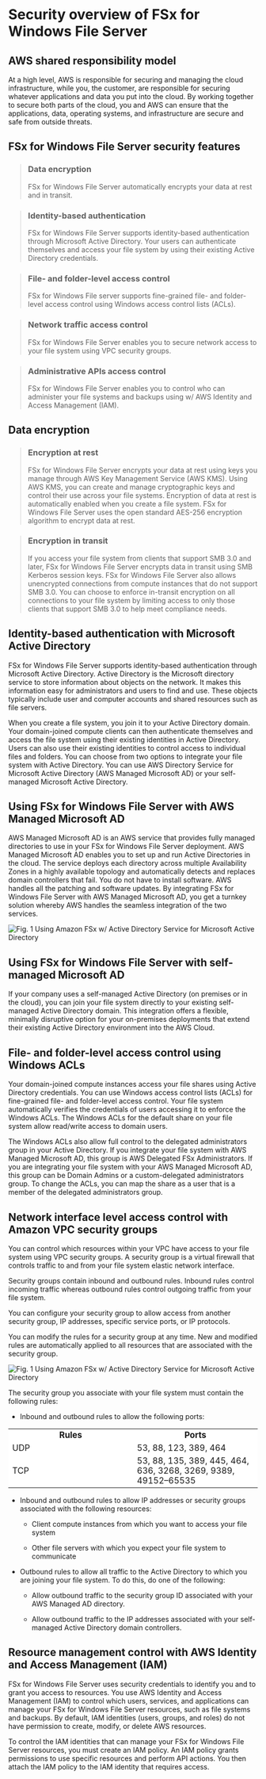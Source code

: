 # Security overview of FSx for Windows File Server

## AWS shared responsibility model

At a high level, AWS is responsible for securing and managing the cloud infrastructure, while you, the customer, are responsible for securing whatever applications and data you put into the cloud. By working together to secure both parts of the cloud, you and AWS can ensure that the applications, data, operating systems, and infrastructure are secure and safe from outside threats.

## FSx for Windows File Server security features

> ### Data encryption
>
> FSx for Windows File Server automatically encrypts your data at rest and in transit.

> ### Identity-based authentication
>
> FSx for Windows File Server supports identity-based authentication through Microsoft Active Directory. Your users can authenticate themselves and access your file system by using their existing Active Directory credentials.

> ### File- and folder-level access control
>
> FSx for Windows File server supports fine-grained file- and folder-level access control using Windows access control lists (ACLs).

> ### Network traffic access control
>
> FSx for Windows File Server enables you to secure network access to your file system using VPC security groups.

> ### Administrative APIs access control
>
> FSx for Windows File Server enables you to control who can administer your file systems and backups using w/ AWS Identity and Access Management (IAM).

## Data encryption

> ### Encryption at rest
>
> FSx for Windows File Server encrypts your data at rest using keys you manage through AWS Key Management Service (AWS KMS). Using AWS KMS, you can create and manage cryptographic keys and control their use across your file systems. Encryption of data at rest is automatically enabled when you create a file system. FSx for Windows File Server uses the open standard AES-256 encryption algorithm to encrypt data at rest.

> ### Encryption in transit
>
> If you access your file system from clients that support SMB 3.0 and later, FSx for Windows File Server encrypts data in transit using SMB Kerberos session keys. FSx for Windows File Server also allows unencrypted connections from compute instances that do not support SMB 3.0. You can choose to enforce in-transit encryption on all connections to your file system by limiting access to only those clients that support SMB 3.0 to help meet compliance needs.

## Identity-based authentication with Microsoft Active Directory

FSx for Windows File Server supports identity-based authentication through Microsoft Active Directory. Active Directory is the Microsoft directory service to store information about objects on the network. It makes this information easy for administrators and users to find and use. These objects typically include user and computer accounts and shared resources such as file servers.

When you create a file system, you join it to your Active Directory domain. Your domain-joined compute clients can then authenticate themselves and access the file system using their existing identities in Active Directory. Users can also use their existing identities to control access to individual files and folders. You can choose from two options to integrate your file system with Active Directory. You can use AWS Directory Service for Microsoft Active Directory (AWS Managed Microsoft AD) or your self-managed Microsoft Active Directory. 

## Using FSx for Windows File Server with AWS Managed Microsoft AD

AWS Managed Microsoft AD is an AWS service that provides fully managed directories to use in your FSx for Windows File Server deployment. AWS Managed Microsoft AD enables you to set up and run Active Directories in the cloud. The service deploys each directory across multiple Availability Zones in a highly available topology and automatically detects and replaces domain controllers that fail. You do not have to install software. AWS handles all the patching and software updates. By integrating FSx for Windows File Server with AWS Managed Microsoft AD, you get a turnkey solution whereby AWS handles the seamless integration of the two services. 

![Fig. 1 Using Amazon FSx w/ Active Directory Service for Microsoft Active Directory](../../../../../img/SAA-CO2/storage-services/fsx-for-windows-file-server/security/diag01.png)

## Using FSx for Windows File Server with self-managed Microsoft AD

If your company uses a self-managed Active Directory (on premises or in the cloud), you can join your file system directly to your existing self-managed Active Directory domain. This integration offers a flexible, minimally disruptive option for your on-premises deployments that extend their existing Active Directory environment into the AWS Cloud.

## File- and folder-level access control using Windows ACLs

Your domain-joined compute instances access your file shares using Active Directory credentials. You can use Windows access control lists (ACLs) for fine-grained file- and folder-level access control. Your file system automatically verifies the credentials of users accessing it to enforce the Windows ACLs. The Windows ACLs for the default share on your file system allow read/write access to domain users.

The Windows ACLs also allow full control to the delegated administrators group in your Active Directory. If you integrate your file system with AWS Managed Microsoft AD, this group is AWS Delegated FSx Administrators. If you are integrating your file system with your AWS Managed Microsoft AD, this group can be Domain Admins or a custom-delegated administrators group. To change the ACLs, you can map the share as a user that is a member of the delegated administrators group.

## Network interface level access control with Amazon VPC security groups

You can control which resources within your VPC have access to your file system using VPC security groups. A security group is a virtual firewall that controls traffic to and from your file system elastic network interface. 

Security groups contain inbound and outbound rules. Inbound rules control incoming traffic whereas outbound rules control outgoing traffic from your file system. 

You can configure your security group to allow access from another security group, IP addresses, specific service ports, or IP protocols. 

You can modify the rules for a security group at any time. New and modified rules are automatically applied to all resources that are associated with the security group.

![Fig. 1 Using Amazon FSx w/ Active Directory Service for Microsoft Active Directory](../../../../../img/SAA-CO2/storage-services/fsx-for-windows-file-server/security/diag02.png)

The security group you associate with your file system must contain the following rules:

* Inbound and outbound rules to allow the following ports:

<table style="width:100%;"><tbody><tr><td class="fr-thick" style="width:50%;background-color:rgb(255, 255, 255);text-align:center;"><span style="font-size:17px;"><strong>Rules</strong></span></td><td class="fr-thick" style="width:50%;background-color:rgb(255, 255, 255);text-align:center;"><span style="font-size:17px;"><strong>Ports</strong></span></td></tr><tr><td class="fr-thick" style="width:50%;background-color:rgb(255, 255, 255);"><span style="font-size:17px;">UDP</span></td><td class="fr-thick" style="width:50%;background-color:rgb(255, 255, 255);"><span style="font-size:17px;">53, 88, 123, 389, 464</span></td></tr><tr><td class="fr-thick" style="width:50%;background-color:rgb(255, 255, 255);"><span style="font-size:17px;">TCP</span></td><td class="fr-thick" style="width:50%;background-color:rgb(255, 255, 255);"><span style="font-size:17px;">53, 88, 135, 389, 445, 464, 636, 3268, 3269, 9389, 49152–65535</span></td></tr></tbody></table>

* Inbound and outbound rules to allow IP addresses or security groups associated with the following resources:

  * Client compute instances from which you want to access your file system

  * Other file servers with which you expect your file system to communicate

* Outbound rules to allow all traffic to the Active Directory to which you are joining your file system. To do this, do one of the following:

  * Allow outbound traffic to the security group ID associated with your AWS Managed AD directory.

  * Allow outbound traffic to the IP addresses associated with your self-managed Active Directory domain controllers.

## Resource management control with AWS Identity and Access Management (IAM) 

FSx for Windows File Server uses security credentials to identify you and to grant you access to resources. You use AWS Identity and Access Management (IAM) to control which users, services, and applications can manage your FSx for Windows File Server resources, such as file systems and backups. By default, IAM identities (users, groups, and roles) do not have permission to create, modify, or delete AWS resources. 

To control the IAM identities that can manage your FSx for Windows File Server resources, you must create an IAM policy. An IAM policy grants permissions to use specific resources and perform API actions. You then attach the IAM policy to the IAM identity that requires access.
